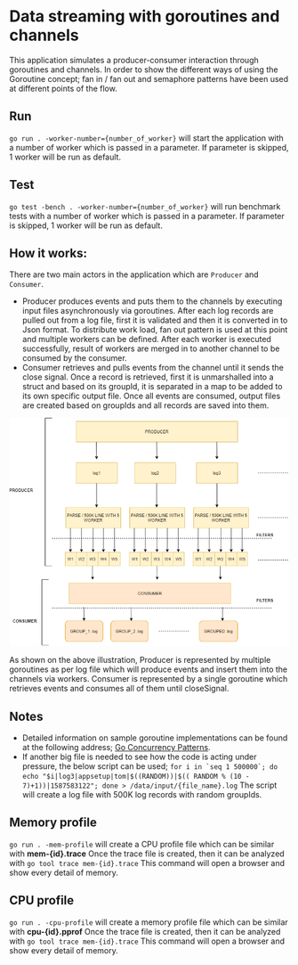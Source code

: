 # Data streaming with goroutines and channels

This application simulates a producer-consumer interaction through goroutines and channels. In order to show the different ways of using the Goroutine concept; 
fan in / fan out and semaphore patterns have been used at different points of the flow.

## Run

`go run . -worker-number={number_of_worker}` will start the application with a number of worker which is passed in a parameter. If parameter is skipped, 1 worker will be run as default. 

## Test

`go test -bench . -worker-number={number_of_worker}` will run benchmark tests with a number of worker which is passed in a parameter. If parameter is skipped, 1 worker will be run as default.

## How it works:

There are two main actors in the application which are `Producer` and `Consumer`.

* Producer produces events and puts them to the channels by executing input files asynchronously via goroutines. After each log records are pulled out from a log file, 
  first it is validated and then it is converted in to Json format. To distribute work load, fan out pattern is used at this point and multiple workers can be defined. 
  After each worker is executed successfully, result of workers are merged in to another channel to be consumed by the consumer.
* Consumer retrieves and pulls events from the channel until it sends the close signal. Once a record is retrieved, first it is unmarshalled into a struct and based on its groupId, 
  it is separated in a map to be added to its own specific output file. Once all events are consumed, output files are created based on groupIds and all records are saved into them.

![Producer Consumer Flow](flow.png)

As shown on the above illustration, Producer is represented by multiple goroutines as per log file which will produce events and insert them into the channels via workers.
Consumer is represented by a single goroutine which retrieves events and consumes all of them until closeSignal.

## Notes
* Detailed information on sample goroutine implementations can be found at the following address; [Go Concurrency Patterns](https://blog.golang.org/pipelines).
* If another big file is needed to see how the code is acting under pressure, the below script can be used;
``for i in `seq 1 500000`; do echo "$i|log3|appsetup|tom|$((RANDOM))|$(( RANDOM % (10 - 7)+1))|1587583122"; done > /data/input/{file_name}.log``
The script will create a log file with 500K log records with random groupIds.

## Memory profile

`go run . -mem-profile` will create a CPU profile file which can be similar with **mem-{id}.trace** 
Once the trace file is created, then it can be analyzed with `go tool trace mem-{id}.trace` This command will open a browser and show every detail of memory.

## CPU profile

`go run . -cpu-profile` will create a memory profile file which can be similar with **cpu-{id}.pprof**
Once the trace file is created, then it can be analyzed with `go tool trace mem-{id}.trace` This command will open a browser and show every detail of memory.
